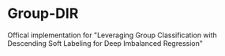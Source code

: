 # Group-DIR
Offical implementation for "Leveraging Group Classification with Descending Soft Labeling for Deep Imbalanced Regression"
